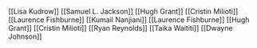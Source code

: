[[Lisa Kudrow]]
[[Samuel L. Jackson]]
[[Hugh Grant]]
[[Cristin Milioti]]
[[Laurence Fishburne]]
[[Kumail Nanjiani]]
[[Laurence Fishburne]]
[[Hugh Grant]]
[[Cristin Milioti]]
[[Ryan Reynolds]]
[[Taika Waititi]]
[[Dwayne Johnson]]
